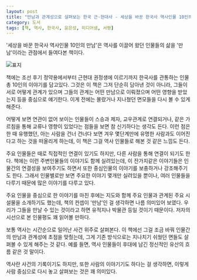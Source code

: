 ```yaml
---
layout: post
title: "만남과 관계성으로 살펴보는 한국 근·현대사 - 세상을 바꾼 한국사 역사인물 10인의 만남"
category: 도서
tags: [책, 역사, 한국사, 윤은성, 미디어샘, 서평]
---
```


'세상을 바꾼 한국사 역사인물 10인의 만남'은
역사를 이끌어 왔던 인물들의 삶을 '만남'이라는 관점에서 들여다본 책이다.

![표지](https://lh3.googleusercontent.com/BZn2-266xrOXxEMcMFg6IKRhVAqa5vzc2Wevbc4X0dPVOgcEmL5kmu8P94GwvRt69rXGLPeQcUgcKA=s480)

책에는 조선 후기 정약용에서부터 근현대 권정생에 이르기까지
한국사를 관통하는 인물 총 10인의 이야기를 담고있다.
그것은 이 책은 그저 단순히 담아낸 것이 아니라,
그들이 서로 어떻게 관계가 있으며
그들의 관계는 어떤 만남으로 이뤄졌으며
어떤 영향을 받았는지 등을 중심으로 얘기한다.
이게 전에는 몰랐거나 지나쳤던 면모들을 다시 볼 수 있게 해준다.

어떻게 보면 연관이 없어 보이는 인물들이 스승과 제자, 교우관계로 연결되거나,
같은 가르침을 통해 교류나 영향이 있었다는 점들을 보면 참 신기하다는 생각도 든다.
이런 점은 한 때 유행했던, 아는 사람을 건너 건너다 보면 겨우 몇단계만에 유명한 사람과도 이어진다고 하는 것을 떠올리게 하는데,
이 책은 그걸 역사 인물들로 해본 것 같은 느낌도 든다.

주요 인물들은 때로 직접적인 연결이 있기도 하지만,
다른 사람을 통해 연결이 되기도 한다.
책에는 이런 주변인물들의 이야기도 함께 실려있는데,
이 잔가지같은 이야기들은 인물간의 연결성을 보여주기도 하면서
또한 중심인물의 이야기를 보충하거나 강조해주기도 한다.
그래서 인물별로만 보면 주요한 이야기 몇개만 실려있을 뿐이나,
여러 인물들을 다루기 때문에 많은 이야기를 다루고 있다.

주요 인물을 중심으로 한 이야기를 마친 후에는
지도와 함께 주요 인물과 관계된 주요 시설물을 소개하기도 했는데,
책의 컨셉이 '만남'인 걸 생각하면 나름 의미있어 보였다.
우리가 그들을 만날 수 있는 것이라고 하면 유적지나 박물관 등일 것이기 때문이다.
저자의 시선으로 본 인물평도 꽤 읽어볼 만하다.

보통 역사는 시간순으로 일어난 사건 위주로 살펴본다.
이 책에선 그걸 조금 바꿔 인물간의 만남과 관계성에 초점을 맞췄는데,
그게 기존 방식으로는 지나치기 쉬웠던 면들도 살펴볼 수 있게 해주는 것 같다.
예를 들면, 역사 인물들이 후대에 남긴 정신적인 유산의 흐름 같은 것 말이다.

역사란 사건의 기록이기도 하지만, 또한 사람의 이야기기도 하다는 걸 생각하면,
이렇게 사람 중심으로 다시 놓고 살펴보는 것은 꽤 의미있다.
